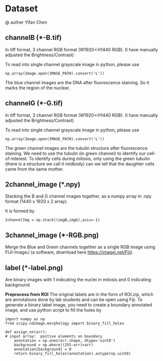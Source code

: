 # Dataset 
@ auther Yifan Chen

## channelB (*-B.tif)

In tiff format, 3 channel RGB format (W1920 × H1440 RGB). (I have manually adjusted the Brightness/Contrast)

To read into single channel grayscale image in python, please use 
```{r}
np.array(Image.open(IMAGE_PATH).convert('L'))
``` 

The blue channel images are the DNA after fluorescence staining. So it marks the region of the nuclear. 

## channelG (*-G.tif)

In tiff format, 3 channel RGB format (W1920 × H1440 RGB). (I have manually adjusted the Brightness/Contrast)

To read into single channel grayscale image in python, please use

```{r}
np.array(Image.open(IMAGE_PATH).convert('L'))
``` 

The green channel images are the tubulin structure after fluorescence staining. We need to use the tubulin (in green channel) to identify our cell-of-interest. To identify cells during mitosis, only using the green tubulin (there is a structure we call it midbody) can we tell that the daughter cells came from the same mother.


## 2channel_image (*.npy)

Stacking the B and G channel images together, as a numpy array in .npy format (1440 x 1920 x 2 array).

It is formed by 
```{r} 
2channelImg = np.stack((imgB,imgG),axis=-1)
```


## 3channel_image (*-RGB.png)

Merge the Blue and Green channels together as a single RGB image using FIJI-ImageJ (a software, download here https://imagej.net/Fiji).


## label (*-label.png)

Are binary images with 1 indicating the nuclei in mitosis and 0 indicating background.

**Preprocess from ROI** The original labels are in the form of ROI.zip, which are annotations done by lab students and can be open using Fiji. To generate a binary label image, you need to create a boundary annotated image, and use python script to fill the holes by 
```{r}
import numpy as np
from scipy.ndimage.morphology import binary_fill_holes

def assign_nn(arr): 
# input array:  postive elements on boundary 
    annotation = np.ones(arr.shape, dtype='uint8')
    background = np.where((255-arr)>arr)
    annotation[background] = 0
    return binary_fill_holes(annotation).astype(np.uint8)
```



